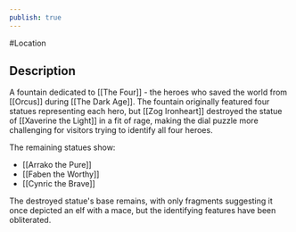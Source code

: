 ```yaml
---
publish: true
---
```


#Location 
## Description
A fountain dedicated to [[The Four]] - the heroes who saved the world from [[Orcus]] during [[The Dark Age]]. The fountain originally featured four statues representing each hero, but [[Zog Ironheart]] destroyed the statue of [[Xaverine the Light]] in a fit of rage, making the dial puzzle more challenging for visitors trying to identify all four heroes.

The remaining statues show:
- [[Arrako the Pure]] 
- [[Faben the Worthy]]
- [[Cynric the Brave]]

The destroyed statue's base remains, with only fragments suggesting it once depicted an elf with a mace, but the identifying features have been obliterated.

